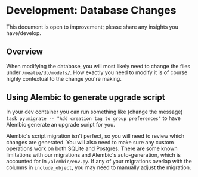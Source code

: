 # Development: Database Changes

This document is open to improvement; please share any insights you have/develop.

## Overview

When modifying the database, you will most likely need to change the files under `/mealie/db/models/`.
How exactly you need to modify it is of course highly contextual to the change you're making.

## Using Alembic to generate upgrade script

In your dev container you can run something like (change the message) `task py:migrate -- "Add creation tag to group preferences"` to have Alembic generate an upgrade script for you.

Alembic's script migration isn't perfect, so you will need to review which changes are generated. You will also need to make sure any custom operations work on both SQLite and Postgres.
There are some known limitations with our migrations and Alembic's auto-generation, which is accounted for in `/alembic/env.py`. If any of your migrations overlap with the columns in `include_object`, you may need to manually adjust the migration.
